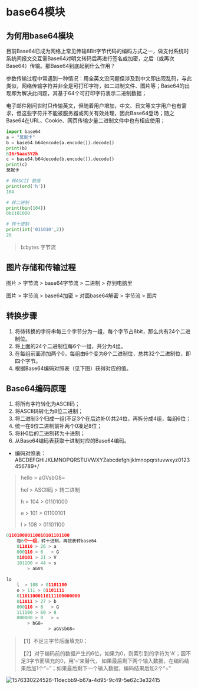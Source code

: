 # base64模块

## 为何用base64模块

目前Base64已成为网络上常见传输8Bit字节代码的编码方式之一，做支付系统时系统间报文交互需Base64对明文转码后再进行签名或加密，之后（或再次Base64）传输。那Base64到底起到什么作用？

参数传输过程中常遇到一种情况：用全英文没问题但涉及到中文即出现乱码，与此类似，网络传输字符并非全是可打印字符，如二进制文件、图片等；Base64的出现即为解决此问题，其基于64个可打印字符表示二进制数据；

电子邮件刚问世时只传输英文，但随着用户增加，中文、日文等文字用户也有需求，但这些字符并不能被服务器或网关有效处理，因此Base64登场；随之Base64在URL、Cookie、网页传输少量二进制文件中也有相应使用；

~~~ python
import base64
a = "莫妮卡"
b = base64.b64encode(a.encode()).decode()
print(b)
6I6r5aau5Y2h
c = base64.b64decode(b.encode()).decode()
print(c)
莫妮卡

# 转ASCII 数值
print(ord('h'))
104

# 转二进制
print(bin(104))
0b1101000

# 转十进制
print(int('011010',2))
26
~~~

> b:bytes 字节流



## 图片存储和传输过程

图片 > 字节流 > base64字节流 > 二进制 > 存到电脑里

图片 > 字节流 > base64加密 > 对面base64解密 > 字节流 > 图片



## 转换步骤

1. 将待转换的字符串每三个字节分为一组，每个字节占8bit，那么共有24个二进制位。
2. 将上面的24个二进制位每6个一组，共分为4组。
3. 在每组前面添加两个0，每组由6个变为8个二进制位，总共32个二进制位，即四个字节。
4. 根据Base64编码对照表（见下图）获得对应的值。



## Base64编码原理

1. 将所有字符转化为ASCII码；
2. 将ASCII码转化为8位二进制；
3. 将二进制3个归成一组(不足3个在后边补0)共24位，再拆分成4组，每组6位；
4. 统一在6位二进制前补两个0凑足8位；
5. 将补0后的二进制转为十进制；
6. 从Base64编码表获取十进制对应的Base64编码。



+ 编码对照表：ABCDEFGHIJKLMNOPQRSTUVWXYZabcdefghijklmnopqrstuvwxyz0123456789+/

> hello > aGVsbG8=
>
> hel > ASCII码 > 转二进制
>
> h > 104 > 01101000
>
> e > 101 > 01100101
>
> l  > 108 > 01101100



~~~ python
011010000110010101101100
    每6个一组，转十进制，再按表转base64
    011010 > 26 > a
    000110 > 6   > G 
    010101 > 21 > V
    101100 > 44 > s
        > aGVs
    
lo
    l  > 108 > 01101100
    o > 111 > 01101111
    011011000110111100000000
    011011 > 27 > b
    000110 > 6   > G
    111100 > 60 > 8
    000000 > 0   > =
        > bG8=
                > aGVsbG8=
~~~



> 【1】不足三字节后面填充0；
>
> 【2】对于编码前的数据产生的6位，如果为0，则索引到的字符为‘A’；因不足3字节而填充的0，用’=’来替代， 如果最后剩下两个输入数据，在编码结果后加1个“=”；如果最后剩下一个输入数据，编码结果后加2个“=”



![1576330224526-11decbb9-b67a-4d95-9c49-5e62c3e32415](D:\Note\python\常用模块\图片\1576330224526-11decbb9-b67a-4d95-9c49-5e62c3e32415.png)
